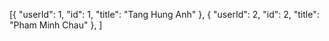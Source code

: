 [{
  "userId": 1,
  "id": 1,
  "title": "Tang Hung Anh"
},
{
  "userId": 2,
  "id": 2,
  "title": "Pham Minh Chau"
},
]

